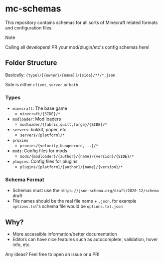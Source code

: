 # mc-schemas

This repository contains schemas for all sorts of Minecraft related formats and configuration files.

> [!NOTE]
> Calling all developers! PR your mod/plugin/etc's config schemas here!

## Folder Structure

Basically: `{type}/[{owner}/{name}]/{side}/**/*.json`

Side is either `client`, `server` or `both`

### Types

- `minecraft`: The base game
  - `minecraft/{SIDE}/*`
- `modloader`: Mod loaders
  - `modloader/{fabric,quilt,forge}/{SIDE}/*`
- `servers`: bukkit, paper, etc
  - `servers/{platform}/*`
- `proxies`
  - `proxies/{velocity,bungeecord,...}/*`
- `mods`: Config files for mods
  - `mods/{modloader}/{author}/{name}/{version}/{SIDE}/*`
- `plugins`: Config files for plugins
  - `plugins/{platform}/{author}/{name}/{version}/*`

### Schema Format

- Schemas must use the `https://json-schema.org/draft/2020-12/schema` draft
- File names should be the real file name + `.json`, for example `options.txt`'s schema file would be `options.txt.json`

## Why?

- More accessible information/better documentation
- Editors can have nice features such as autocomplete, validation, hover info, etc.

Any ideas? Feel free to open an issue or a PR!
